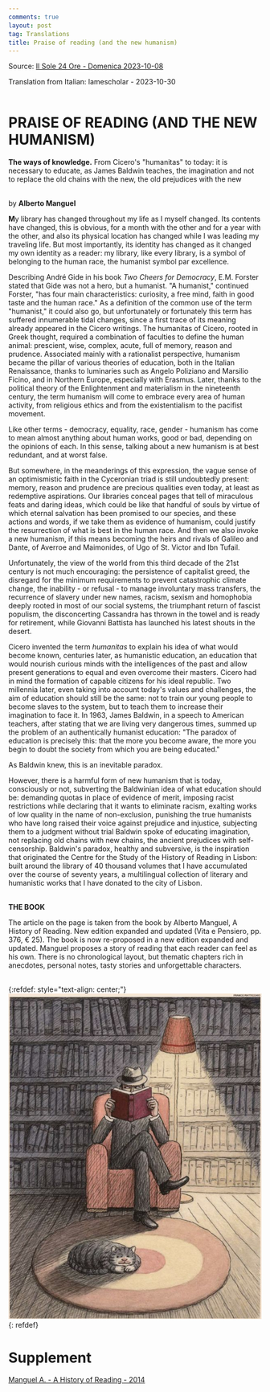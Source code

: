 ```yaml
---
comments: true
layout: post
tag: Translations
title: Praise of reading (and the new humanism)
---
```


Source: [Il Sole 24 Ore - Domenica 2023-10-08](https://disk.yandex.ru/i/BcgJGS7GkPoSpw)

Translation from Italian: lamescholar - 2023-10-30
<br><br>

# PRAISE OF READING (AND THE NEW HUMANISM)

**The ways of knowledge.** From Cicero's "humanitas" to today: it is necessary to educate, as James Baldwin teaches, the imagination and not to replace the old chains with the new, the old prejudices with the new
<br><br>

by **Alberto Manguel**

**M**y library has changed throughout my life as I myself changed. Its contents have changed, this is obvious, for a month with the other and for a year with the other, and also its physical location has changed while I was leading my traveling life. But most importantly, its identity has changed as it changed my own identity as a reader: my library, like every library, is a symbol of belonging to the human race, the humanist symbol par excellence.

Describing André Gide in his book *Two Cheers for Democracy*, E.M. Forster stated that Gide was not a hero, but a humanist. "A humanist," continued Forster, "has four main characteristics: curiosity, a free mind, faith in good taste and the human race." As a definition of the common use of the term "humanist," it could also go, but unfortunately or fortunately this term has suffered innumerable tidal changes, since a first trace of its meaning already appeared in the Cicero writings. The humanitas of Cicero, rooted in Greek thought, required a combination of faculties to define the human animal: prescient, wise, complex, acute, full of memory, reason and prudence. Associated mainly with a rationalist perspective, humanism became the pillar of various theories of education, both in the Italian Renaissance, thanks to luminaries such as Angelo Poliziano and Marsilio Ficino, and in Northern Europe, especially with Erasmus. Later, thanks to the political theory of the Enlightenment and materialism in the nineteenth century, the term humanism will come to embrace every area of human activity, from religious ethics and from the existentialism to the pacifist movement.

Like other terms - democracy, equality, race, gender - humanism has come to mean almost anything about human works, good or bad, depending on the opinions of each. In this sense, talking about a new humanism is at best redundant, and at worst false.

But somewhere, in the meanderings of this expression, the vague sense of an optimismistic faith in the Cyceronian triad is still undoubtedly present: memory, reason and prudence are precious qualities even today, at least as redemptive aspirations. Our libraries conceal pages that tell of miraculous feats and daring ideas, which could be like that handful of souls by virtue of which eternal salvation has been promised to our species, and these actions and words, if we take them as evidence of humanism, could justify the resurrection of what is best in the human race. And then we also invoke a new humanism, if this means becoming the heirs and rivals of Galileo and Dante, of Averroe and Maimonides, of Ugo of St. Victor and Ibn Tufail.

Unfortunately, the view of the world from this third decade of the 21st century is not much encouraging: the persistence of capitalist greed, the disregard for the minimum requirements to prevent catastrophic climate change, the inability - or refusal - to manage involuntary mass transfers, the recurrence of slavery under new names, racism, sexism and homophobia deeply rooted in most of our social systems, the triumphant return of fascist populism, the disconcerting Cassandra has thrown in the towel and is ready for retirement, while Giovanni Battista has launched his latest shouts in the desert.

Cicero invented the term *humanitas* to explain his idea of what would become known, centuries later, as humanistic education, an education that would nourish curious minds with the intelligences of the past and allow present generations to equal and even overcome their masters. Cicero had in mind the formation of capable citizens for his ideal republic. Two millennia later, even taking into account today's values and challenges, the aim of education should still be the same: not to train our young people to become slaves to the system, but to teach them to increase their imagination to face it. In 1963, James Baldwin, in a speech to American teachers, after stating that we are living very dangerous times, summed up the problem of an authentically humanist education: "The paradox of education is precisely this: that the more you become aware, the more you begin to doubt the society from which you are being educated."

As Baldwin knew, this is an inevitable paradox.

However, there is a harmful form of new humanism that is today, consciously or not, subverting the Baldwinian idea of what education should be: demanding quotas in place of evidence of merit, imposing racist restrictions while declaring that it wants to eliminate racism, exalting works of low quality in the name of non-exclusion, punishing the true humanists who have long raised their voice against prejudice and injustice, subjecting them to a judgment without trial Baldwin spoke of educating imagination, not replacing old chains with new chains, the ancient prejudices with self-censorship. Baldwin's paradox, healthy and subversive, is the inspiration that originated the Centre for the Study of the History of Reading in Lisbon: built around the library of 40 thousand volumes that I have accumulated over the course of seventy years, a multilingual collection of literary and humanistic works that I have donated to the city of Lisbon.
<br><br>

**THE BOOK**

The article on the page is taken from the book by Alberto Manguel, A History of Reading. New edition expanded and updated (Vita e Pensiero, pp. 376, € 25). The book is now re-proposed in a new edition expanded and updated. Manguel proposes a story of reading that each reader can feel as his own. There is no chronological layout, but thematic chapters rich in anecdotes, personal notes, tasty stories and unforgettable characters.
<br><br>

{:refdef: style="text-align: center;"}
![Elogio della lettura](/images/elogio-della-lettura.jpg)
{: refdef}
<br>

# Supplement

[Manguel A. - A History of Reading - 2014](https://library.lol/main/E32485B1A2964E6B4E304165DDCF0570)
